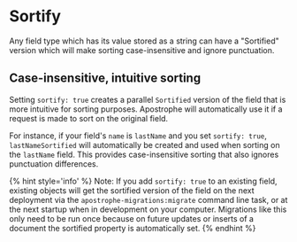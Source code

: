 # Sortify

Any field type which has its value stored as a string can have a "Sortified" version which will make sorting case-insensitive and ignore punctuation.

## Case-insensitive, intuitive sorting

Setting `sortify: true` creates a parallel `Sortified` version of the field that is more intuitive for sorting purposes. Apostrophe will automatically use it if a request is made to sort on the original field.

For instance, if your field's `name` is `lastName` and you set `sortify: true`, `lastNameSortified` will automatically be created and used when sorting on the `lastName` field. This provides case-insensitive sorting that also ignores punctuation differences.

{% hint style='info' %}
Note: If you add `sortify: true` to an existing field, existing objects will get the sortified version of the field on the next deployment via the `apostrophe-migrations:migrate` command line task, or at the next startup when in development on your computer. Migrations like this only need to be run once because on future updates or inserts of a document the sortified property is automatically set.
{% endhint %}
